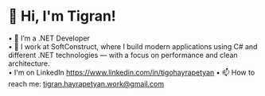 # 👋 Hi, I'm Tigran!

• 🔭 I’m a .NET Developer  
• 🏢 I work at SoftConstruct, where I build modern applications using C# and different .NET technologies — with a focus on performance and clean architecture.  
• I'm on LinkedIn https://www.linkedin.com/in/tigohayrapetyan
• 📫 How to reach me: tigran.hayrapetyan.work@gmail.com
